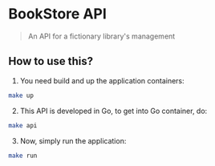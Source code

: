 # BookStore API

> An API for a fictionary library's management

## How to use this?

1. You need build and up the application containers:

```sh
make up
```

2. This API is developed in Go, to get into Go container, do:

```sh
make api
```

3. Now, simply run the application:

```sh
make run
```
